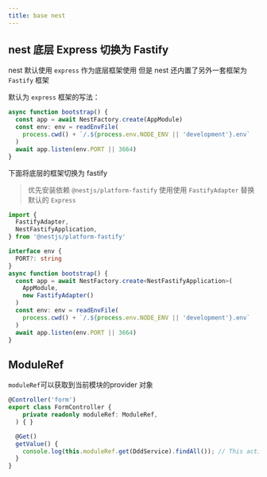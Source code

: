 ```yaml
---
title: base nest
---
```


## nest 底层 Express 切换为 Fastify

nest 默认使用 `express` 作为底层框架使用 但是 nest 还内置了另外一套框架为 `Fastify` 框架

默认为 `express` 框架的写法：

```ts
async function bootstrap() {
  const app = await NestFactory.create(AppModule)
  const env: env = readEnvFile(
    process.cwd() + `/.${process.env.NODE_ENV || 'development'}.env`
  )
  await app.listen(env.PORT || 3664)
}
```

下面将底层的框架切换为 fastify

> 优先安装依赖 `@nestjs/platform-fastify` 使用使用 `FastifyAdapter` 替换默认的 `Express`

```ts
import {
  FastifyAdapter,
  NestFastifyApplication,
} from '@nestjs/platform-fastify'

interface env {
  PORT?: string
}
async function bootstrap() {
  const app = await NestFactory.create<NestFastifyApplication>(
    AppModule,
    new FastifyAdapter()
  )
  const env: env = readEnvFile(
    process.cwd() + `/.${process.env.NODE_ENV || 'development'}.env`
  )
  await app.listen(env.PORT || 3664)
}
```

## ModuleRef

`moduleRef`可以获取到当前模块的provider 对象

```ts
@Controller('form')
export class FormController {
    private readonly moduleRef: ModuleRef,
  ) { }

  @Get()
  getValue() {
    console.log(this.moduleRef.get(DddService).findAll()); // This action returns all ddd
  }
}
```

